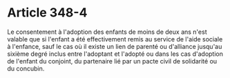 # Article 348-4

Le consentement à l'adoption des enfants de moins de deux ans n'est valable que si l'enfant a été effectivement remis au service de l'aide sociale à l'enfance, sauf le cas où il existe un lien de parenté ou d'alliance jusqu'au sixième degré inclus entre l'adoptant et l'adopté ou dans les cas d'adoption de l'enfant du conjoint, du partenaire lié par un pacte civil de solidarité ou du concubin.
